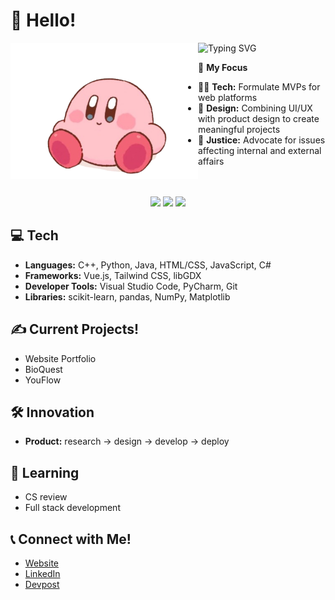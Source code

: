 # 💌 Hello!
<p>
<img align="left" src="kirby.png" width="300px">

![Typing SVG](https://readme-typing-svg.demolab.com?font=Fira+Code&duration=3000&pause=1000&color=C598FF&random=false&width=435&lines=I'm+Allison+%F0%9F%92%8C;I'm+a+student%2C+developer%2C+%26+designer)

🌱 **My Focus**
- 👩‍💻 **Tech:** Formulate MVPs for web platforms
- 🎨 **Design:** Combining UI/UX with product design to create meaningful projects
- 💼 **Justice:** Advocate for issues affecting internal and external affairs
</p>
<br><br>

<div align="center">
  <img src="https://github-readme-stats.vercel.app/api/top-langs/?username=imallison&layout=compact&theme=dark&langs_count=6&exclude_repo=books-data-analysis,grocery-in-one" width="250" />
  <img src="https://github-readme-stats.vercel.app/api?username=imallison&theme=tokyonight&show_icons=true&hide_border=true&count_private=false" width="300" />
  <img src="https://github-readme-streak-stats.herokuapp.com/?user=imallison&theme=tokyonight&hide_border=true" width="320" />
</div>

## 💻 Tech
- **Languages:** C++, Python, Java, HTML/CSS, JavaScript, C#
- **Frameworks:** Vue.js, Tailwind CSS, libGDX
- **Developer Tools:** Visual Studio Code, PyCharm, Git
- **Libraries:** scikit-learn, pandas, NumPy, Matplotlib

## ✍️ Current Projects!
- Website Portfolio
- BioQuest
- YouFlow

## 🛠️ Innovation
- **Product:** research → design → develop → deploy

## 📖 Learning
- CS review
- Full stack development<br>

## 📞 Connect with Me!
- [Website](https://imallison.com/)
- [LinkedIn](https://www.linkedin.com/in/imallison)
- [Devpost](https://devpost.com/imallison)

<!---
allison-pham/allison-pham is a ✨ special ✨ repository because its `README.md` (this file) appears on your GitHub profile.
You can click the Preview link to take a look at your changes.

<p align="left"> 
    <a href="https://www.python.org" target="_blank"> <img src="https://github.com/allison-pham/allison-pham/blob/main/python.png" alt="python" width="40" height="40"/> </a>
</p>

  [![Readme Card](https://github-readme-stats.vercel.app/api/pin/?username=imallison&repo=books-data-analysis&theme=radical)](https://github.com/imallison/books-data-analysis)
  ![Trophies](https://github-profile-trophy.vercel.app/?username=imallison&theme=onedark)
  <img src="https://github-readme-stats.vercel.app/api?username=imallison&hide_title=false&hide_rank=false&show_icons=true&include_all_commits=true&count_private=true&disable_animations=false&theme=dark&locale=en&hide_border=false&order=1" width="420" />
--->
